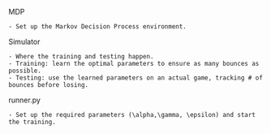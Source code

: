 MDP

    - Set up the Markov Decision Process environment.

Simulator

    - Where the training and testing happen.
    - Training: learn the optimal parameters to ensure as many bounces as possible.
    - Testing: use the learned parameters on an actual game, tracking # of bounces before losing.

runner.py

    - Set up the required parameters (\alpha,\gamma, \epsilon) and start the training.